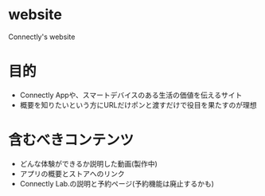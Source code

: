 # website
Connectly's website

# 目的
- Connectly Appや、スマートデバイスのある生活の価値を伝えるサイト
- 概要を知りたいという方にURLだけポンと渡すだけで役目を果たすのが理想

# 含むべきコンテンツ
- どんな体験ができるか説明した動画(製作中)
- アプリの概要とストアへのリンク
- Connectly Lab.の説明と予約ページ(予約機能は廃止するかも)
